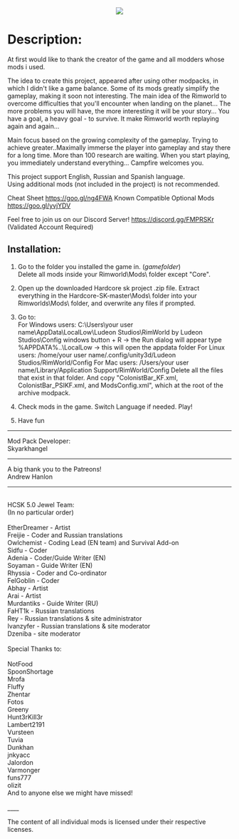 <center><img src="http://s008.radikal.ru/i304/1512/b8/e77f133acb4e.gif"></center>

# Description:

At first would like to thank the creator of the game and all modders whose mods i used.

The idea to create this project, appeared after using other modpacks, in which I didn't like a game balance. Some of its mods greatly simplify the gameplay, making it soon not interesting.
The main idea of the Rimworld to overcome difficulties that you'll encounter when landing on the planet... The more problems you will have, the more interesting it will be your story... You have a goal, a heavy goal - to survive. It make Rimworld worth replaying again and again...

Main focus based on the growing complexity of the gameplay. Trying to achieve greater..Maximally immerse the player into gameplay and stay there for a long time. More than 100 research are waiting. When you start playing, you immediately understand everything... Campfire welcomes you.

This project support English, Russian and Spanish language.   
Using additional mods (not included in the project) is not recommended.

Cheat Sheet
https://goo.gl/ng4FWA
Known Compatible Optional Mods
https://goo.gl/yvjYDV

Feel free to join us on our Discord Server!
https://discord.gg/FMPRSKr
(Validated Account Required)
     
## Installation:

1. Go to the folder you installed the game in. (*gamefolder*)    
Delete all mods inside your Rimworld\Mods\ folder except "Core".

2. Open up the downloaded Hardcore sk project .zip file.
Extract everything in the Hardcore-SK-master\Mods\ folder into your Rimworlds\Mods\ folder, and overwrite any files if prompted.

3. Go to:  
For Windows users:
C:\Users\your user name\AppData\LocalLow\Ludeon Studios\RimWorld by Ludeon Studios\Config
windows button + R -> the Run dialog will appear
type %APPDATA%\..\LocalLow -> this will open the appdata folder
For Linux users:
/home/your user name/.config/unity3d/Ludeon Studios/RimWorld/Config
For Mac users: 
/Users/your user name/Library/Application Support/RimWorld/Config
Delete all the files that exist in that folder.
And copy "ColonistBar_KF.xml, ColonistBar_PSIKF.xml, and ModsConfig.xml", which at the root of the archive modpack.

4. Check mods in the game. Switch Language if needed. Play!

5. Have fun <i class="fa fa-smile-o"></i>   

____
Mod Pack Developer:
<br>Skyarkhangel
____
A big thank you to the Patreons!
<br>Andrew Hanlon
____
<br>
HCSK 5.0 Jewel Team:
<br>
(In no particular order)
<br>
<br>EtherDreamer - Artist
<br>Freijie - Coder and Russian translations
<br>Owlchemist - Coding Lead (EN team) and Survival Add-on
<br>Sidfu - Coder
<br>Adenia - Coder/Guide Writer (EN)
<br>Soyaman - Guide Writer (EN)
<br>Rhyssia - Coder and Co-ordinator
<br>FelGoblin - Coder
<br>Abhay - Artist
<br>Arai - Artist
<br>Murdantiks - Guide Writer (RU)
<br>FaHT1k - Russian translations
<br>Rey - Russian translations & site administrator
<br>Ivanzyfer - Russian translations & site moderator
<br>Dzeniba - site moderator
<br>
<br>
Special Thanks to:
<br>
<br>NotFood
<br>SpoonShortage
<br>Mrofa
<br>Fluffy
<br>Zhentar
<br>Fotos
<br>Greeny
<br>Hunt3rKill3r
<br>Lambert2191
<br>Vursteen
<br>Tuvia
<br>Dunkhan
<br>jnkyacc
<br>Jalordon
<br>Varmonger
<br>funs777
<br>olizit
<br>And to anyone else we might have missed!
<br>
<br>
____


The content of all individual mods is licensed under their respective licenses.
